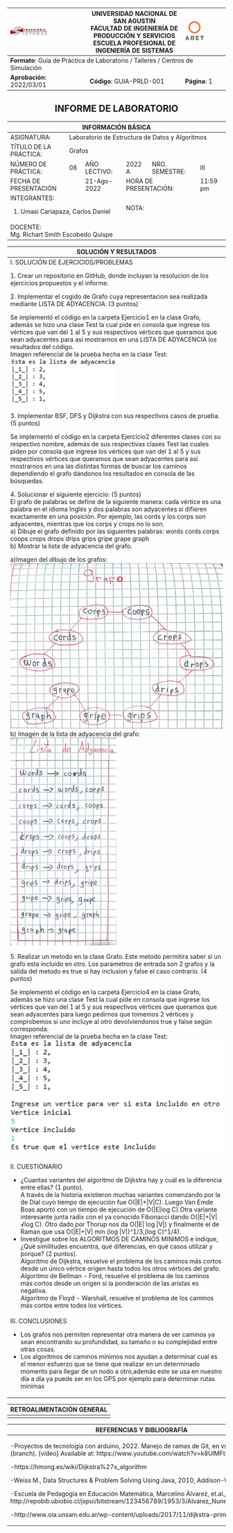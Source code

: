 <table>
    <theader>
        <tr>
            <td><img src="https://github.com/rescobedoq/pw2/blob/main/epis.png?raw=true" alt="EPIS" style="width:50%; height:auto"/></td>
            <th>
                <span style="font-weight:bold;">UNIVERSIDAD NACIONAL DE SAN AGUSTIN</span><br />
                <span style="font-weight:bold;">FACULTAD DE INGENIERÍA DE PRODUCCIÓN Y SERVICIOS</span><br />
                <span style="font-weight:bold;">ESCUELA PROFESIONAL DE INGENIERÍA DE SISTEMAS</span>
            </th>
            <td><img src="https://github.com/rescobedoq/pw2/blob/main/abet.png?raw=true" alt="ABET" style="width:50%; height:auto"/></td>
        </tr>
    </theader>
    <tbody>
        <tr><td colspan="3"><span style="font-weight:bold;">Formato</span>: Guía de Práctica de Laboratorio / Talleres / Centros de Simulación</td></tr>
        <tr><td><span style="font-weight:bold;">Aprobación</span>:  2022/03/01</td><td><span style="font-weight:bold;">Código</span>: GUIA-PRLD-001</td><td><span style="font-weight:bold;">Página</span>: 1</td></tr>
    </tbody>
</table>
</div>
<div align="center">
    <span style="font-weight:bold;"><h2>INFORME DE LABORATORIO</h2></span>
</div>


<table>
<theader>
    <tr><th colspan="6" style="width:50%; height:auto; text-align:center">INFORMACIÓN BÁSICA</th></tr>
</theader>
<tbody>
    <tr>
        <td>ASIGNATURA:</td><td colspan="5">Laboratorio de Estructura de Datos y Algoritmos</td>
    </tr>
    <tr>
        <td>TÍTULO DE LA PRÁCTICA:</td><td colspan="5">Grafos</td>
    </tr>
    <tr>
        <td>NÚMERO DE PRÁCTICA:</td><td>08</td><td>AÑO LECTIVO:</td><td>2022 A</td><td>NRO. SEMESTRE:</td><td>III</td>
    </tr>
    <tr>
        <td colspan="2">FECHA DE PRESENTACIÓN</td><td>21-Ago-2022</td><td colspan="2">HORA DE PRESENTACIÓN: </td><td>11:59 pm</td>
    </tr>
    <tr>
        <td colspan="3">INTEGRANTES:
        <ol>
        <li>Umasi Cariapaza, Carlos Daniel</li>
        </ol>
        </td>
        <td colspan="2"> NOTA:</td>
        <td>     </td>
    </tr>
    <tr>
        <td colspan="6">DOCENTE:<br>
        Mg. Richart Smith Escobedo Quispe
        </td>
    </tr>
</tdbody>
</table>

<table>
    <theader>
        <tr>
            <th style="text-align:center">SOLUCIÓN Y RESULTADOS</th>
        </tr>
    </theader>
    <tbody>
        <tr>
            <td>
                I. SOLUCIÓN DE EJERCICIOS/PROBLEMAS<br>
                <p>1. Crear un repositorio en GitHub, donde incluyan la resolucion de los ejercicios propuestos y el informe.<br></p>
                <p>2. Implementar el cogido de Grafo cuya representacion sea realizada mediante LISTA DE ADYACENCIA. (3 puntos)<br></p>
                <p>Se implementó el código en la carpeta Ejercicio1 en la clase Grafo, además se hizo una clase Test la cual pide en consola que ingrese los vértices que van del 1 al 5 y sus respectivos vértices que queramos que sean adyacentes para así mostrarnos en una LISTA DE ADYACENCIA los resultados del código.<br>
                Imagen referencial de la prueba hecha en la clase Test:<br>
                <img src="Imagenes/ListaAdyacencia.png" alt="ListaAdyacencia" style="width:50%; height:auto"/></p>
                <p>3. Implementar BSF, DFS y Dijkstra con sus respectivos casos de prueba. (5 puntos)<br></p>
                <p>Se implementó el código en la carpeta Ejercicio2 diferentes clases con su respectivo nombre, además de sus respectivas clases Test las cuales  piden por consola que ingrese los vértices que van del 1 al 5 y sus respectivos vértices que queramos que sean adyacentes para así mostrarnos en una las distintas formas de buscar los caminos dependiendo el grafo dándonos  los resultados en consola de las búsquedas.</p>
                <p>4. Solucionar el siguiente ejercicio: (5 puntos)<br>
                El grafo de palabras se define de la siguiente manera: cada vértice es una palabra en el idioma Inglés y dos palabras son adyacentes si difieren exactamente en una posición. Por ejemplo, las cords y los corps son adyacentes, mientras que los corps y crops no lo son.<br>
                a) Dibuje el grafo definido por las siguientes palabras: words cords corps coops crops drops drips grips gripe grape graph<br>
                b) Mostrar la lista de adyacencia del grafo.<br></p>
                <p>a)Imagen del dibujo de los grafos:<br>
                <img src="Ejercicio3/Grafo.jpg" alt="Grafo" style="width:100%; height:auto"/><br>
                b) Imagen de la lista de adyacencia del grafo:<br>
                <img src="Ejercicio3/ListaAdyacencia1.jpg" alt="ListaAdyacencia1" style="width:50%; height:auto"/><br></p>
                <p>5. Realizar un metodo en la clase Grafo. Este metodo permitira saber si un grafo esta incluido en otro. Los parametros de entrada son 2 grafos y la salida del metodo es true si hay inclusion y false el caso contrario. (4 puntos)<br></p>
                <p>Se implementó el código en la carpeta Ejercicio4 en la clase Grafo, además se hizo una clase Test la cual pide en consola que ingrese los vértices que van del 1 al 5 y sus respectivos vértices que queramos que sean adyacentes para luego pedirnos que tomemos 2 vértices y comprobemos si uno incluye al otro devolviendonos true y false según corresponda:<br>
                Imagen referencial de la prueba hecha en la clase Test:<br>
                <img src="Imagenes/GrafoIncluido.png" alt="GrafoIncluido" style="width:100%; height:auto"/></p>
            </td>
        </tr>
        <tr>
            <td>
            II. CUESTIONARIO
            <ul>
                <li>¿Cuantas variantes del algoritmo de Dijkstra hay y cuál es la diferencia entre ellas? (1 punto).<br>
                A través de la historia existieron muchas variantes comenzando por la de Dial cuyo tiempo de ejecución fue O(|E|+|V|C). Luego Van Emde Boas aportó con un tiempo de ejecución de O(|E|log C).Otra variante interesante junta radix con el ya conocido Fibonacci dando O(|E|+|V|√log C). Otro dado por Thorup nos da O(|E| log |V|) y finalmente el de Raman que usa O(|E|+|V| min (log |V|)^1/3,(log C)^1/4).<br>
                <li>Investigue sobre los ALGORITMOS DE CAMINOS MINIMOS e indique, ¿Qué similitudes encuentra, qué diferencias, en qué casos utilizar y porque? (2 puntos).<br>
                Algoritmo de Dijkstra, resuelve el problema de los caminos más cortos desde un único vértice origen hasta todos los otros vértices del grafo.<br>
                Algoritmo de Bellman - Ford, resuelve el problema de los caminos más cortos desde un origen si la ponderación de las aristas es negativa.<br>
                Algoritmo de Floyd - Warshall, resuelve el problema de los caminos más cortos entre todos los vértices.<br>
            </ul>
            </td>
        </tr>
        <tr>
            <td>
            III. CONCLUSIONES
            <ul>
                <li>Los grafos nos permiten representar otra manera de ver  caminos ya sean encontrando su profundidad, su tamaño o su complejidad entre otras cosas. 
                <li>Los algoritmos de caminos minimos nos ayudan a determinar cual es el menor esfuerzo que se tiene que realizar en un determinado momento para llegar de un nodo a otro,además este se usa en nuestro día a día ya puede ser en los GPS por ejemplo para determinar rutas minimas
            </ul>
            </td>
        </tr>
    </tbody>
</table>

<table>
    <theader>
        <tr>
            <th style="text-align:center">RETROALIMENTACIÓN GENERAL</th>
        </tr>
    </theader>
    <tbody>
        <tr>
            <td>
            </td>
        </tr>
    </tbody>
</table>

<table>
    <theader>
        <tr>
            <th style="text-align:center">REFERENCIAS Y BIBLIOGRAFÍA<br>
            </th>
        </tr>
    </theader>
    <tbody>
        <tr>
            <td>
            <p>-Proyectos de tecnología con arduino, 2022. Manejo de ramas de Git, en vs code . (branch). [video] Available at: https://www.youtube.com/watch?v=k8UlMFtNDpE.</p>
            <p>-https://hmong.es/wiki/Dijkstra%27s_algorithm</p>
            <p>-Weiss M., Data Structures & Problem Solving Using Java, 2010, Addison-Wesley.</p>
            <p>-Escuela de Pedagogía en Educación Matemática, Marcelino Álvarez, et.al., http://repobib.ubiobio.cl/jspui/bitstream/123456789/1953/3/Alvarez_Nunez_Marcelino.pdf</p>
            <p>-http://www.oia.unsam.edu.ar/wp-content/uploads/2017/11/dijkstra-prim.pdf</p>
            </td>
        </tr>
    </tbody>
</table>